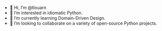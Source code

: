 - 👋 Hi, I’m @tlouarn
- 👀 I’m interested in idiomatic Python.
- 🌱 I’m currently learning Domain-Driven Design.
- 💞️ I’m looking to collaborate on a variety of open-source Python projects.
